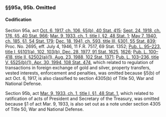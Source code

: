 ### §§95a, 95b. Omitted ###

#### Codification ####

Section 95a, act [Oct. 6, 1917, ch. 106, §5(b), 40 Stat. 415](/statviewer.htm?volume=40&page=415); [Sept. 24, 1918, ch. 176, §5, 40 Stat. 966](/statviewer.htm?volume=40&page=966); [Mar. 9, 1933, ch. 1, title I, §2, 48 Stat. 1](/statviewer.htm?volume=48&page=1); [May 7, 1940, ch. 185, §1, 54 Stat. 179](/statviewer.htm?volume=54&page=179); [Dec. 18, 1941, ch. 593, title III, §301, 55 Stat. 839](/statviewer.htm?volume=55&page=839); Proc. No. 2695, eff. July 4, 1946, 11 F.R. 7517, 69 Stat. 1352; [Pub. L. 95–223, title I, §§101(a), 102, 103(b), Dec. 28, 1977, 91 Stat. 1625](/statviewer.htm?volume=91&page=1625), [1626](/statviewer.htm?volume=91&page=1626); [Pub. L. 100–418, title II, §2502(a)(1), Aug. 23, 1988, 102 Stat. 1371](/statviewer.htm?volume=102&page=1371); [Pub. L. 103–236, title V, §525(b)(1), Apr. 30, 1994, 108 Stat. 474](/statviewer.htm?volume=108&page=474), which related to regulation of transactions in foreign exchange of gold and silver, property transfers, vested interests, enforcement and penalties, was omitted because §5(b) of act Oct. 6, 1917, is also classified to section 4305(b) of Title 50, War and National Defense.

Section 95b, act [Mar. 9, 1933, ch. 1, title I, §1, 48 Stat. 1](/statviewer.htm?volume=48&page=1), which related to ratification of acts of President and Secretary of the Treasury, was omitted because §1 of act Mar. 9, 1933, is also set out as a note under section 4305 of Title 50, War and National Defense.